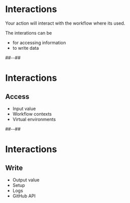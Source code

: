<!-- .slide: -->

# Interactions

Your action will interact with the workflow where its used.

The interations can be

- for accessing information
- to write data

##--##

# Interactions

## Access

- Input value
- Workflow contexts
- Virtual environments

##--##

# Interactions

## Write

- Output value
- Setup
- Logs
- GitHub API
